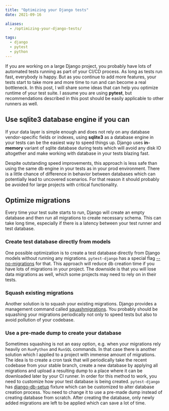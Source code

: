 ```yaml
---
title: "Optimizing your Django tests"
date: 2021-09-16

aliases:
  - /optimizing-your-django-tests/

tags:
  - django
  - pytest
  - python
---
```


If you are working on a large Django project, you probably have lots of automated tests running as part of your CI/CD process. As long as tests run fast, everybody is happy. But as you continue to add more features, your tests start to take more and more time to run and can become a real bottleneck. In this post, I will share some ideas that can help you optimize runtime of your test suite. I assume you are using **pytest**, but recommendations described in this post should be easily applicable to other runners as well.

## Use sqlite3 database engine if you can

If your data layer is simple enough and does not rely on any database vendor-specific fields or indexes, using **sqlite3** as a database engine in your tests can be the easiest way to speed things up. Django uses **in-memory** variant of sqlite database during tests which will avoid any disk IO altogether and make working with database in your tests blazing fast.

Despite outstanding speed improvements, this approach is less safe than using the same db engine in your tests as in your prod environment. There is a little chance of difference in behavior between databases which can potentially lead to uncovered scenarios. For that reason it should probably be avoided for large projects with critical functionality.

## Optimize migrations

Every time your test suite starts to run, Django will create an empty database and then run all migrations to create necessary schema. This can take long time, especially if there is a latency between your test runner and test database.

### Create test database directly from models

One possible optimization is to create a test database directly from Django models without running any migrations. `pytest-django` has a special flag [--no-migrations](https://pytest-django.readthedocs.io/en/latest/database.html#no-migrations-disable-django-migrations) for that. This approach will reduce db creation time if you have lots of migrations in your project. The downside is that you will lose data migrations as well, which some projects may need to rely on in their tests.

### Squash existing migrations

Another solution is to squash your existing migrations. Django provides a management command called [squashmigrations](https://docs.djangoproject.com/en/dev/topics/migrations/#migration-squashing). You probably should be squashing your migrations periodically not only to speed tests but also to avoid pollution of your codebase.

### Use a pre-made dump to create your database

Sometimes squashing is not an easy option, e.g. when your migrations rely heavily on `RunPython` and `RunSQL` commands. In that case there is another solution which I applied to a project with immense amount of migrations. The idea is to create a cron task that will periodically take the recent codebase from your stable branch, create a new database by applying all migrations and upload a resulting dump to a place where it can be downloaded later by your CI runner. In order for this method to work, you need to customize how your test database is being created. `pytest-django` has [django-db-setup](https://pytest-django.readthedocs.io/en/latest/database.html#django-db-setup) fixture which can be customized to alter database creation process. You need to change it to use a pre-made dump instead of creating database from scratch. After creating the database, only newly added migrations are left to be applied which can save a lot of time.
